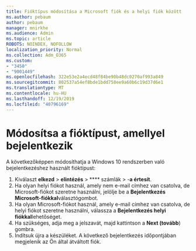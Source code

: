 ```yaml
---
title: Fióktípus módosítása a Microsoft fiók és a helyi fiók között
ms.author: pebaum
author: pebaum
manager: mnirkhe
ms.audience: Admin
ms.topic: article
ROBOTS: NOINDEX, NOFOLLOW
localization_priority: Normal
ms.collection: Adm_O365
ms.custom:
- "3450"
- "9001449"
ms.openlocfilehash: 322e53e2a4ecd48f84be90b48dc0270af993a849
ms.sourcegitcommit: 802537a54ef8bde1bdd758ee9a60b6c19d37d6e1
ms.translationtype: MT
ms.contentlocale: hu-HU
ms.lasthandoff: 12/19/2019
ms.locfileid: "40796169"
---
```

# <a name="change-the-account-type-that-you-sign-in-with"></a>Módosítsa a fióktípust, amellyel bejelentkezik

A következőképpen módosíthatja a Windows 10 rendszerben való bejelentkezéshez használt fióktípust:

1. Kiválaszt **elkezd** > **elintézés** > **** számlák > -**a értesít**.
2. Ha olyan helyi fiókot használ, amely nem e-mail címhez van csatolva, de Microsoft-fiókot szeretne használni, jelölje be a **Bejelentkezés Microsoft-fiókkal**választógombot.
3. Ha olyan Microsoft-fiókot használ, amely e-mail címhez van csatolva, de helyi fiókot szeretne használni, válassza a **Bejelentkezés helyi fiókkal**lehetőséget.
4. Ha szükséges, adja meg a jelszavát, majd kattintson a **Next (tovább**) gombra.
5. Indítsuk újra a készüléket. A következő bejelentkezés időpontjában megjelenik az Ön által átváltott fiók.